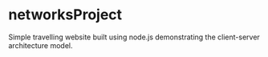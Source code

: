# networksProject
Simple travelling website built using node.js demonstrating the client-server architecture model.
